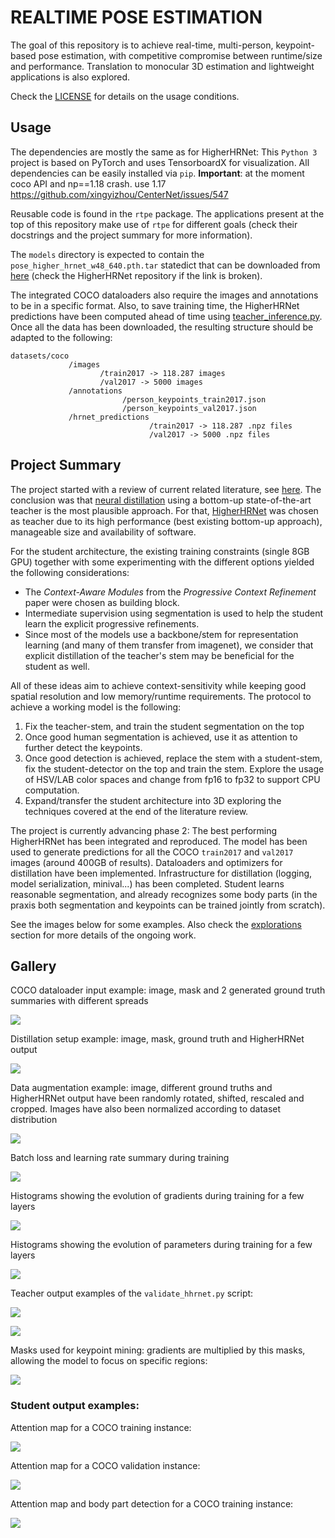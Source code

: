 # REALTIME POSE ESTIMATION

The goal of this repository is to achieve real-time, multi-person, keypoint-based pose estimation, with competitive compromise between runtime/size and performance. Translation to monocular 3D estimation and lightweight applications is also explored.

Check the [LICENSE](LICENSE) for details on the usage conditions.


## Usage

The dependencies are mostly the same as for HigherHRNet: This `Python 3` project is based on PyTorch and uses TensorboardX for visualization. All dependencies can be easily installed via `pip`. **Important**: at the moment coco API and np==1.18 crash. use 1.17 https://github.com/xingyizhou/CenterNet/issues/547

Reusable code is found in the `rtpe` package. The applications present at the top of this repository make use of `rtpe` for different goals (check their docstrings and the project summary for more information).

The `models` directory is expected to contain the `pose_higher_hrnet_w48_640.pth.tar` statedict that can be downloaded from [here](https://drive.google.com/drive/folders/1hgKminLUNddejJfYpJkuahha8y6V5-UA) (check the HigherHRNet repository if the link is broken).

The integrated COCO dataloaders also require the images and annotations to be in a specific format. Also, to save training time, the HigherHRNet predictions have been computed ahead of time using [teacher_inference.py](teacher_inference.py). Once all the data has been downloaded, the resulting structure should be adapted to the following:

```
datasets/coco
             /images
                    /train2017 -> 118.287 images
                    /val2017 -> 5000 images
             /annotations
                         /person_keypoints_train2017.json
                         /person_keypoints_val2017.json
             /hrnet_predictions
                               /train2017 -> 118.287 .npz files
                               /val2017 -> 5000 .npz files
```


## Project Summary

The project started with a review of current related literature, see [here](assets/background.md). The conclusion was that [neural distillation](https://arxiv.org/abs/1503.02531) using a bottom-up state-of-the-art teacher is the most plausible approach. For that, [HigherHRNet](https://github.com/HRNet/HigherHRNet-Human-Pose-Estimation) was chosen as teacher due to its high performance (best existing bottom-up approach), manageable size and availability of software.

For the student architecture, the existing training constraints (single 8GB GPU) together with some experimenting with the different options yielded the following considerations:

* The *Context-Aware Modules* from the *Progressive Context Refinement* paper were chosen as building block.
* Intermediate supervision using segmentation is used to help the student learn the explicit progressive refinements.
* Since most of the models use a backbone/stem for representation learning (and many of them transfer from imagenet), we consider that explicit distillation of the teacher's stem may be beneficial for the student as well.

All of these ideas aim to achieve context-sensitivity while keeping good spatial resolution and low memory/runtime requirements. The protocol to achieve a working model is the following:

  1. Fix the teacher-stem, and train the student segmentation on the top
  2. Once good human segmentation is achieved, use it as attention to further detect the keypoints.
  3. Once good detection is achieved, replace the stem with a student-stem, fix the student-detector on the top and train the stem. Explore the usage of HSV/LAB color spaces and change from fp16 to fp32 to support CPU computation.
  4. Expand/transfer the student architecture into 3D exploring the techniques covered at the end of the literature review.

The project is currently advancing phase 2: The best performing HigherHRNet has been integrated and reproduced. The model has been used to generate predictions for all the COCO `train2017` and `val2017` images (around 400GB of results). Dataloaders and optimizers for distillation have been implemented. Infrastructure for distillation (logging, model serialization, minival...) has been completed. Student learns reasonable segmentation, and already recognizes some body parts (in the praxis both segmentation and keypoints can be trained jointly from scratch).

See the images below for some examples. Also check the [explorations](assets/explorations.md) section for more details of the ongoing work.


## Gallery

COCO dataloader input example: image, mask and 2 generated ground truth summaries with different spreads

![](assets/dataset_overview.png)

Distillation setup example: image, mask, ground truth and HigherHRNet output

![](assets/distillation_objectives.png)

Data augmentation example: image, different ground truths and HigherHRNet output have been randomly rotated, shifted, rescaled and cropped. Images have also been normalized according to dataset distribution

![](assets/dataloader_augm_overview.png)

Batch loss and learning rate summary during training

![](assets/tb_batch_loss_lr.png)

Histograms showing the evolution of gradients during training for a few layers

![](assets/tb_gradient_histograms.png)

Histograms showing the evolution of parameters during training for a few layers

![](assets/tb_param_histograms.png)


Teacher output examples of the `validate_hhrnet.py` script:

![](assets/validate_hhrnet_10.jpg)

![](assets/validate_hhrnet_11.jpg)

Masks used for keypoint mining: gradients are multiplied by this masks, allowing the model to focus on specific regions:

![](assets/keypoint_mining_mask.png)

### Student output examples:

Attention map for a COCO training instance:

![](assets/Selection_276.png)

Attention map for a COCO validation instance:

![](assets/valid_att_3.png)

Attention map and body part detection for a COCO training instance:

![](assets/attention_and_keypoints.png)



